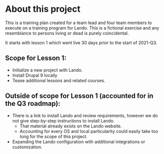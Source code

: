# About this project
This is a training plan created for a team lead and four team members to execute on a training program for Lando. This is a fictional exercise and any resemblance to persons living or dead is purely coincidental.

It starts with lesson 1 which went live 30 days prior to the start of 2021-Q3.

## Scope for Lesson 1:
 - Initialize a new project with Lando.
 - Install Drupal 9 locally
 - Tease additional lessons and related courses.

## Outside of scope for Lesson 1 (accounted for in the Q3 roadmap):
 - There is a link to install Lando and review requirements, however we do not give step-by-step instructions to install Lando.
    - That material already exists on the Lando website.
    - Accounting for every OS and local particularity could easily take too long for the scope of this project.
 - Expanding the Lando configuration with additional integrations or customization.